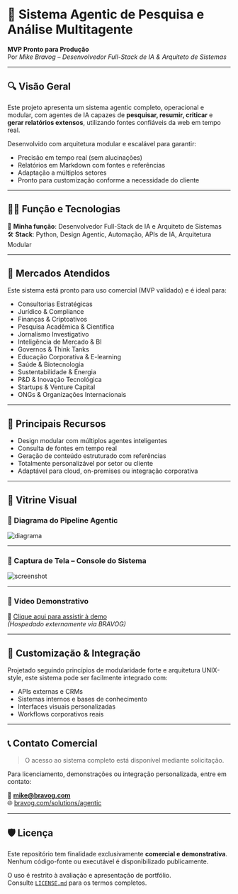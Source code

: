 # 🧠 Sistema Agentic de Pesquisa e Análise Multitagente

**MVP Pronto para Produção**  
Por *Mike Bravog – Desenvolvedor Full-Stack de IA & Arquiteto de Sistemas*

---

## 🔍 Visão Geral

Este projeto apresenta um sistema agentic completo, operacional e modular, com agentes de IA capazes de **pesquisar, resumir, criticar** e **gerar relatórios extensos**, utilizando fontes confiáveis da web em tempo real.

Desenvolvido com arquitetura modular e escalável para garantir:
- Precisão em tempo real (sem alucinações)
- Relatórios em Markdown com fontes e referências
- Adaptação a múltiplos setores
- Pronto para customização conforme a necessidade do cliente

---

## 👨‍💻 Função e Tecnologias

👤 **Minha função**: Desenvolvedor Full-Stack de IA e Arquiteto de Sistemas  
🛠️ **Stack**: Python, Design Agentic, Automação, APIs de IA, Arquitetura Modular

---

## 💼 Mercados Atendidos

Este sistema está pronto para uso comercial (MVP validado) e é ideal para:

- Consultorias Estratégicas
- Jurídico & Compliance
- Finanças & Criptoativos
- Pesquisa Acadêmica & Científica
- Jornalismo Investigativo
- Inteligência de Mercado & BI
- Governos & Think Tanks
- Educação Corporativa & E-learning
- Saúde & Biotecnologia
- Sustentabilidade & Energia
- P&D & Inovação Tecnológica
- Startups & Venture Capital
- ONGs & Organizações Internacionais

---

## 🎯 Principais Recursos

- Design modular com múltiplos agentes inteligentes
- Consulta de fontes em tempo real
- Geração de conteúdo estruturado com referências
- Totalmente personalizável por setor ou cliente
- Adaptável para cloud, on-premises ou integração corporativa

---

## 📸 Vitrine Visual

### 🔹 Diagrama do Pipeline Agentic

![diagrama](./images/agentic-diagram.png)

---

### 🔹 Captura de Tela – Console do Sistema

![screenshot](./images/screenshot-dashboard.png)

---

### 🔹 Vídeo Demonstrativo

🎥 [Clique aqui para assistir à demo](https://bravog.com/assets/agentic-demo.mp4)  
*(Hospedado externamente via BRAVOG)*

---

## 🧩 Customização & Integração

Projetado seguindo princípios de modularidade forte e arquitetura UNIX-style, este sistema pode ser facilmente integrado com:

- APIs externas e CRMs
- Sistemas internos e bases de conhecimento
- Interfaces visuais personalizadas
- Workflows corporativos reais

---

## 📞 Contato Comercial

> O acesso ao sistema completo está disponível mediante solicitação.

Para licenciamento, demonstrações ou integração personalizada, entre em contato:

📧 **mike@bravog.com**  
🌐 [bravog.com/solutions/agentic](https://bravog.com/solutions/agentic)

---

## 🛡️ Licença

Este repositório tem finalidade exclusivamente **comercial e demonstrativa**.  
Nenhum código-fonte ou executável é disponibilizado publicamente.

O uso é restrito à avaliação e apresentação de portfólio.  
Consulte [`LICENSE.md`](./LICENSE.md) para os termos completos.
